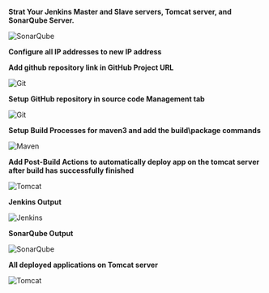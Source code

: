 **Strat Your Jenkins Master and Slave servers, Tomcat server, and SonarQube Server.**

![SonarQube](https://user-images.githubusercontent.com/37663573/73570244-03c11980-443a-11ea-8313-c36a425c360a.png)

**Configure all IP addresses to new IP address**

**Add github repository link in GitHub Project URL**

![Git](https://user-images.githubusercontent.com/37663573/73570282-189dad00-443a-11ea-9cd0-98e2f2cb7eba.png)

**Setup GitHub repository in source code Management tab**

![Git](https://user-images.githubusercontent.com/37663573/73570303-25220580-443a-11ea-9b44-75ec98b8c2d4.png)

**Setup Build Processes for maven3 and add the build\package commands**

![Maven](https://user-images.githubusercontent.com/37663573/73570334-34a14e80-443a-11ea-8c9c-c54a61599c95.png)

**Add Post-Build Actions to automatically deploy app on the tomcat server after build has successfully finished**

![Tomcat](https://user-images.githubusercontent.com/37663573/73570358-41be3d80-443a-11ea-990e-061b8b986e29.png)

**Jenkins Output**

![Jenkins](https://user-images.githubusercontent.com/37663573/73570388-50a4f000-443a-11ea-9f19-973232e5e00c.png)

**SonarQube Output**

![SonarQube](https://user-images.githubusercontent.com/37663573/73570428-5b5f8500-443a-11ea-9f77-1b02eb483ced.png)

**All deployed applications on Tomcat server**

![Tomcat](https://user-images.githubusercontent.com/37663573/73570468-67e3dd80-443a-11ea-8396-1e6c5126e89f.png)
